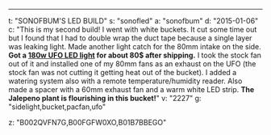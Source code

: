 ---
t: "SONOFBUM'S LED BUILD"
s: "sonofled"
a: "sonofbum"
d: "2015-01-06"
c: "This is my second build! I went with white buckets. It cut some time out but I found that I had to double wrap the duct tape because a single layer was leaking light. Made another light catch for the 80mm intake on the side.<strong> Got a <a href='https://amzn.to/36NO5zr'>180w UFO LED light</a> for about 80$ after shipping.</strong> I took the stock fan out of it and installed one of my 80mm fans as an exhaust on the UFO (the stock fan was not cutting it getting heat out of the bucket). I added a watering system also with a remote temperature/humidity reader. Also made a spacer  with a 60mm exhaust fan and a warm white LED strip. <strong>The Jalepeno plant is flourishing in this bucket!</strong>"
v: "2227"
g: "sidelight,bucket,pacfan,ufo"

z: "B002QVFN7G,B00FGFW0XO,B01B7BBEGO"
